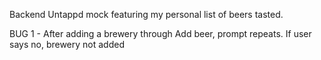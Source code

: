 Backend Untappd mock featuring my personal list of beers tasted.


BUG 1 - After adding a brewery through Add beer, prompt repeats. If user says no, brewery not added
